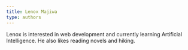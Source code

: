 ```yaml
---
title: Lenox Majiwa
type: authors
---
```

Lenox is interested in web development and currently learning Artificial Intelligence. He also likes reading novels and hiking.
